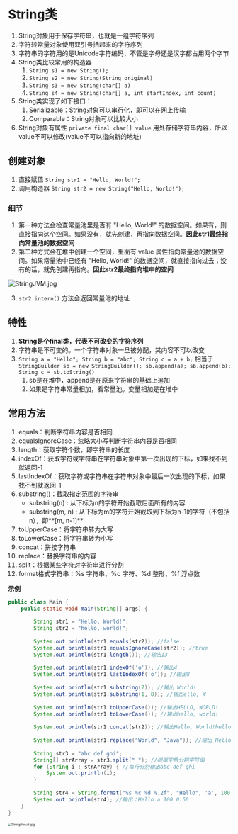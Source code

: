 # String类

1.   String对象用于保存字符串，也就是一组字符序列
2.   字符转常量对象使用双引号括起来的字符序列
3.   字符串的字符用的是Unicode字符编码，不管是字母还是汉字都占用两个字节
4.   String类比较常用的构造器
     1.   `String s1 = new String();`
     2.   `String s2 = new String(String original)`
     3.   `String s3 = new String(char[] a)`
     4.   `String s4 = new String(char[] a, int startIndex, int count)`
5.   String类实现了如下接口：
     1.   Serializable：String对象可以串行化，即可以在网上传输
     2.   Comparable：String对象可以比较大小
6.   String对象有属性 `private final char[] value` 用处存储字符串内容，所以value不可以修改(value不可以指向新的地址)

## 创建对象

1.   直接赋值 `String str1 = "Hello, World!";`
2.   调用构造器 `String str2 = new String("Hello, World!");`

### 细节

1.   第一种方法会检查常量池里是否有 "Hello, World!" 的数据空间。如果有，则直接指向这个空间。如果没有，就先创建，再指向数据空间。**因此str1最终指向常量池的数据空间**
2.   第二种方式会在堆中创建一个空间，里面有 value 属性指向常量池的数据空间。如果常量池中已经有 "Hello, World!" 的数据空间，就直接指向过去；没有的话，就先创建再指向。**因此str2最终指向堆中的空间**

![StringJVM.jpg](https://s2.loli.net/2022/12/19/JdiUnySo39uzgkb.jpg)

3.   `str2.intern()` 方法会返回常量池的地址

## 特性

1.   **String是个final类，代表不可改变的字符序列**
2.   字符串是不可变的。一个字符串对象一旦被分配，其内容不可以改变
3.   `String a = "Hello"; String b = "abc"; String c = a + b;` 相当于 `StringBuilder sb = new StringBuilder(); sb.append(a); sb.append(b); String c = sb.toString()`
     1.   sb是在堆中，append是在原来字符串的基础上追加
     2.   如果是字符串常量相加，看常量池。变量相加是在堆中

## 常用方法

1.   equals：判断字符串内容是否相同
2.   equalsIgnoreCase：忽略大小写判断字符串内容是否相同
3.   length：获取字符个数，即字符串的长度
4.   indexOf：获取字符或字符串在字符串对象中第一次出现的下标，如果找不到就返回-1
5.   lastIndexOf：获取字符或字符串在字符串对象中最后一次出现的下标，如果找不到就返回-1
6.   substring()：截取指定范围的字符串
     -   substring(n) : 从下标为n的字符开始截取后面所有的内容
     -   substring(m, n) : 从下标为m的字符开始截取到下标为n-1的字符（不包括n），即**[m, n-1]**
7.   toUpperCase：将字符串转为大写
8.   toLowerCase：将字符串转为小写
9.   concat：拼接字符串
10.   replace：替换字符串的内容
11.   split：根据某些字符对字符串进行分割
12.   format格式字符串：%s 字符串、%c 字符、%d 整形、%f 浮点数

**示例**

```Java
public class Main {
    public static void main(String[] args) {
        
        String str1 = "Hello, World!";
        String str2 = "hello, world!";
        
        System.out.println(str1.equals(str2)); //false
        System.out.println(str1.equalsIgnoreCase(str2)); //true
        System.out.println(str1.length()); //输出13
        
        System.out.println(str1.indexOf('o')); //输出4
        System.out.println(str1.lastIndexOf('o')); //输出8
        
        System.out.println(str1.substring(7)); //输出 World!
        System.out.println(str1.substring(1, 8)); //输出ello, W
        
        System.out.println(str1.toUpperCase()); //输出HELLO, WORLD!
        System.out.println(str1.toLowerCase()); //输出hello, world!
        
        System.out.println(str1.concat(str2)); //输出Hello, World!hello, world!
        
        System.out.println(str1.replace("World", "Java")); //输出 Hello, Java!
        
        String str3 = "abc def ghi";
        String[] strArray = str3.split(" "); //根据空格分割字符串
        for (String i : strArray) { //每行分别输出abc def ghi
            System.out.println(i);
        }
        
        String str4 = String.format("%s %c %d %.2f", "Hello", 'a', 100, 0.5);
        System.out.println(str4); //输出：Hello a 100 0.50
    }
}
```

<img src="../assets/StringResult.jpg" alt="StringResult.jpg" style="zoom:50%;" />